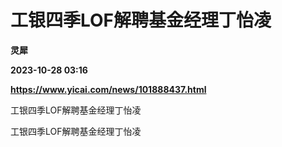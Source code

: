 # 工银四季LOF解聘基金经理丁怡凌
**灵犀**

**2023-10-28 03:16**

**https://www.yicai.com/news/101888437.html**

工银四季LOF解聘基金经理丁怡凌

工银四季LOF解聘基金经理丁怡凌